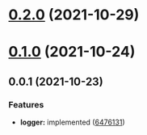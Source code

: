 # [0.2.0](https://github.com/prostojs/logger/compare/v0.1.0...v0.2.0) (2021-10-29)



# [0.1.0](https://github.com/prostojs/logger/compare/v0.0.1...v0.1.0) (2021-10-24)



## 0.0.1 (2021-10-23)


### Features

* **logger:** implemented ([6476131](https://github.com/prostojs/logger/commit/6476131a8e207b99f77b9ca29140e473f5e443ae))



